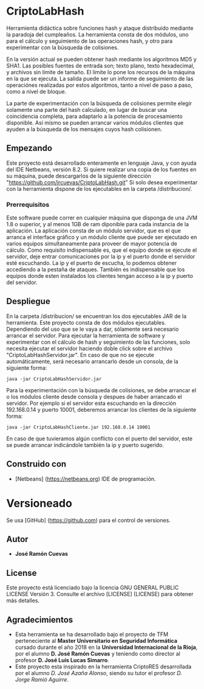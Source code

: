 # CriptoLabHash

Herramienta didáctica sobre funciones hash y ataque distribuido mediante la 
paradoja del cumpleaños. La herramienta consta de dos módulos, uno para el 
cálculo y seguimiento de las operaciones hash, y otro para experimentar con la 
búsqueda de colisiones.

En la versión actual se pueden obtener hash mediante los algoritmos MD5 y SHA1. 
Las posibles fuentes de entrada son; texto plano, texto hexadecimal, y archivos 
sin límite de tamaño. El límite lo pone los recursos de la máquina en la que se 
ejecuta. La salida puede ser un informe de seguimiento de las operaciónes 
realizadas por estos algoritmos, tanto a nivel de paso a paso, como a nivel de 
bloque.

La parte de experimentación con la búsqueda de colisiones permite elegir 
solamente una parte del hash calculado, en lugar de buscar una coincidencia 
completa, para adaptarlo a la potencia de procesamiento disponible. Así mismo se
 pueden arrancar varios módulos clientes que ayuden a la búsqueda de los mensajes
 cuyos hash colisionen. 

## Empezando

Este proyecto está desarrollado enteramente en lenguaje Java, y con ayuda del 
IDE Netbeans, versión 8.2. Si quiere realizar una copia de los fuentes en su máquina, 
puede descargarlos de la siguiente dirección "https://github.com/jrcuevas/CriptoLabHash.git" 
Si solo desea experimentar con la herramienta dispone de los ejecutables en la 
carpeta /distribucion/.

### Prerrequisitos

Este software puede correr en cualquier máquina que disponga de una JVM 1.8 o 
superior, y al menos 1GB de ram diponible para cada instancia de la aplicación.
La aplicación consta de un módulo servidor, que es el que arranca el interface 
gráfico y un módulo cliente que puede ser ejecutado en varios equipos 
simultaneamente para proveer de mayor potencia de cálculo. Como requisito 
indispensable es, que el equipo donde se ejecute el servidor, deje entrar 
comunicaciones por la ip y el puerto donde el servidor esté escuchando. La ip y 
el puerto de escucha, lo podemos obtener accediendo a la pestaña de ataques. 
También es indispensable que los equipos donde esten instalados los clientes 
tengan acceso a la ip y puerto del servidor.

## Despliegue

En la carpeta /distribucion/ se encuentran los dos ejecutables JAR de la herramienta.
Este proyecto consta de dos módulos ejecutables. Dependiendo del uso que se le 
vaya a dar, sólamente será necesario arrancar el servidor.
Para ejecutar la herramienta de software y experimentar con el cálculo de hash y
 seguimiento de las funciones, solo necesita ejecutar el servidor haciendo doble
click sobre el archivo "CriptoLabHashServidor.jar". En caso de que no se ejecute
 automáticamente, será necesario arrancarlo desde un consola, de la siguiente 
forma:

```
java -jar CriptoLabHashServidor.jar
```

Para la experimentación con la búsqueda de colisiones, se debe arrancar el o los 
módulos cliente desde consola y despues de haber arrancado el servidor. Por 
ejemplo si el servidor esta escuchando en la dirección 192.168.0.14 y puerto 
10001, deberemos arrancar los clientes de la siguiente forma:

```
java -jar CriptoLabHashCliente.jar 192.168.0.14 10001
```

En caso de que tuvieramos algún conflicto con el puerto del servidor, este se 
puede arrancar indicándole también la ip y puerto sugerido.

## Construido con

* [Netbeans] (https://netbeans.org) IDE de programación.

# Versioneado

Se usa [GitHub] (https://github.com) para el control de versiones.

## Autor

* **José Ramón Cuevas**

## License

Este proyecto está licenciado bajo la licencia GNU GENERAL PUBLIC LICENSE 
Versión 3. Consulte el archivo [LICENSE] (LICENSE) para obtener más detalles.

## Agradecimientos

* Esta herramienta se ha desarrollado bajo el proyecto de TFM perteneciente al 
**Master Universitario en Seguridad Informática** cursado durante el año 2018 
en la **Universidad Internacional de la Rioja**, por el alumno **D. José Ramón 
Cuevas** y teniendo como director al profesor **D. José Luis Lucas Simarro**.
* Este proyecto esta inspirado en la herramienta CriptoRES desarrollada por el 
alumno *D. José Azaña Alonso*, siendo su tutor el profesor *D. Jorge Ramió Aguirre*.

